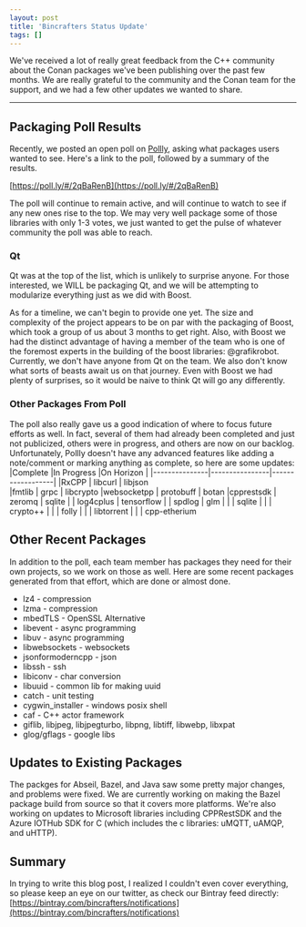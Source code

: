 ```yaml
---
layout: post
title: 'Bincrafters Status Update'
tags: []
---
```


We've received a lot of really great feedback from the C++ community about the Conan packages we've been publishing over the past few months. We are really grateful to the community and the Conan team for the support, and we had a few other updates we wanted to share. 

---
## Packaging Poll Results

Recently, we posted an open poll on [Pollly](https://poll.ly/), asking what packages users wanted to see.  Here's a link to the poll, followed by a summary of the results. 

[https://poll.ly/#/2qBaRenB](https://poll.ly/#/2qBaRenB)

The poll will continue to remain active, and will continue to watch to see if any new ones rise to the top.  We may very well package some of those libraries with only 1-3 votes, we just wanted to get the pulse of whatever community the poll was able to reach. 
### Qt
Qt was at the top of the list, which is unlikely to surprise anyone.  For those interested, we WILL be packaging Qt, and we will be attempting to modularize everything just as we did with Boost.  

As for a timeline, we can't begin to provide one yet.  The size and complexity of the project appears to be on par with the packaging of Boost, which took a group of us about 3 months to get right. Also, with Boost we had the distinct advantage of having a member of the team who is one of the foremost experts in the building of the boost libraries: @grafikrobot. Currently, we don't have anyone from Qt on the team. We also don't know what sorts of beasts await us on that journey.  Even with Boost we had plenty of surprises, so it would be naive to think Qt will go any differently. 

### Other Packages From Poll
The poll also really gave us a good indication of where to focus future efforts as well.  In fact, several of them had already been completed and just not publicized, others were in progress, and others are now on our backlog.  Unfortunately, Pollly doesn't have any advanced features like adding a note/comment or marking anything as complete, so here are some updates:
|Complete        |In Progress      |On Horizon          |
|---------------|----------------|------------------|
|RxCPP            |   libcurl           |  libjson        
|fmtlib             |  grpc              | libcrypto
|websocketpp   |  protobuff      | botan
|cpprestsdk      |  zeromq        | sqlite
|                     |  log4cplus      | tensorflow
|                     |  spdlog          | glm
|                     |                     | sqlite
|                     |                     | crypto++
|                     |                     | folly
|                     |                     | libtorrent
|                     |                     | cpp-etherium

## Other Recent Packages 
In addition to the poll, each team member has packages they need for their own projects, so we work on those as well.  Here are some recent packages generated from that effort, which are done or almost done.  

* lz4 - compression 
* lzma - compression 
* mbedTLS - OpenSSL Alternative
* libevent - async programming
* libuv - async programming
* libwebsockets - websockets
* jsonformoderncpp - json
* libssh - ssh
* libiconv - char conversion
* libuuid - common lib for making uuid
* catch - unit testing
* cygwin_installer - windows posix shell
* caf - C++ actor framework
* giflib, libjpeg, libjpegturbo, libpng, libtiff, libwebp, libxpat
* glog/gflags - google libs
## Updates to Existing Packages
The packges for Abseil, Bazel, and Java saw some pretty major changes, and problems were fixed.  We are currently working on making the Bazel package build from source so that it covers more platforms.  We're also working on updates to Microsoft libraries including CPPRestSDK and the Azure IOTHub SDK for C (which includes the c libraries: uMQTT, uAMQP, and uHTTP). 
## Summary
In trying to write this blog post, I realized I couldn't even cover everything, so please keep an eye on our twitter, as check our Bintray feed directly: 
[https://bintray.com/bincrafters/notifications](https://bintray.com/bincrafters/notifications)


